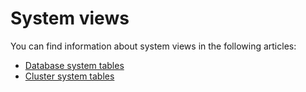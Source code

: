 # System views

You can find information about system views in the following articles:

- [Database system tables](system_views_db.md)
- [Cluster system tables](system_views_cluster.md)

